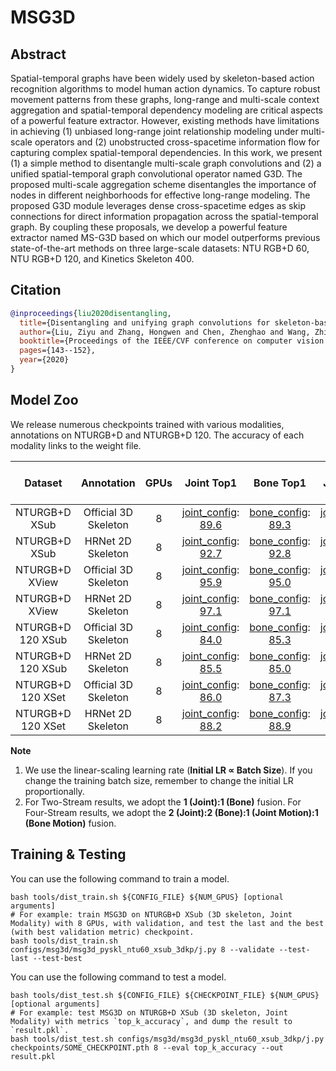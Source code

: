 # MSG3D

## Abstract

Spatial-temporal graphs have been widely used by skeleton-based action recognition algorithms to model human action dynamics. To capture robust movement patterns from these graphs, long-range and multi-scale context aggregation and spatial-temporal dependency modeling are critical aspects of a powerful feature extractor. However, existing methods have limitations in achieving (1) unbiased long-range joint relationship modeling under multi-scale operators and (2) unobstructed cross-spacetime information flow for capturing complex spatial-temporal dependencies. In this work, we present (1) a simple method to disentangle multi-scale graph convolutions and (2) a unified spatial-temporal graph convolutional operator named G3D. The proposed multi-scale aggregation scheme disentangles the importance of nodes in different neighborhoods for effective long-range modeling. The proposed G3D module leverages dense cross-spacetime edges as skip connections for direct information propagation across the spatial-temporal graph. By coupling these proposals, we develop a powerful feature extractor named MS-G3D based on which our model outperforms previous state-of-the-art methods on three large-scale datasets: NTU RGB+D 60, NTU RGB+D 120, and Kinetics Skeleton 400.

## Citation

```BibTeX
@inproceedings{liu2020disentangling,
  title={Disentangling and unifying graph convolutions for skeleton-based action recognition},
  author={Liu, Ziyu and Zhang, Hongwen and Chen, Zhenghao and Wang, Zhiyong and Ouyang, Wanli},
  booktitle={Proceedings of the IEEE/CVF conference on computer vision and pattern recognition},
  pages={143--152},
  year={2020}
}
```

## Model Zoo

We release numerous checkpoints trained with various modalities, annotations on NTURGB+D and NTURGB+D 120. The accuracy of each modality links to the weight file.

| Dataset | Annotation | GPUs | Joint Top1 | Bone Top1 | Joint Motion Top1 | Bone-Motion Top1 | Two-Stream Top1 | Four Stream Top1 |
| :---: | :---: | :---: | :---: | :---: | :---: | :---: | :---: | :---: |
| NTURGB+D XSub | Official 3D Skeleton | 8 | [joint_config](/configs/else/msg3dmsg3d/msg3d_pyskl_ntu60_xsub_3dkp/j.py): [89.6](http://download.openmmlab.com/mmaction/pyskl/ckpt/msg3d/msg3d_pyskl_ntu60_xsub_3dkp/j.pth) | [bone_config](/configs/else/msg3dmsg3d/msg3d_pyskl_ntu60_xsub_3dkp/b.py): [89.3](http://download.openmmlab.com/mmaction/pyskl/ckpt/msg3d/msg3d_pyskl_ntu60_xsub_3dkp/b.pth) | [joint_motion_config](/configs/else/msg3dmsg3d/msg3d_pyskl_ntu60_xsub_3dkp/jm.py): [87.7](http://download.openmmlab.com/mmaction/pyskl/ckpt/msg3d/msg3d_pyskl_ntu60_xsub_3dkp/jm.pth) | [bone_motion_config](/configs/else/msg3dmsg3d/msg3d_pyskl_ntu60_xsub_3dkp/bm.py): [86.7](http://download.openmmlab.com/mmaction/pyskl/ckpt/msg3d/msg3d_pyskl_ntu60_xsub_3dkp/bm.pth) | 91.0 | 91.7 |
| NTURGB+D XSub | HRNet 2D Skeleton | 8 | [joint_config](/configs/else/msg3dmsg3d/msg3d_pyskl_ntu60_xsub_hrnet/j.py): [92.7](http://download.openmmlab.com/mmaction/pyskl/ckpt/msg3d/msg3d_pyskl_ntu60_xsub_hrnet/j.pth) | [bone_config](/configs/else/msg3dmsg3d/msg3d_pyskl_ntu60_xsub_hrnet/b.py): [92.8](http://download.openmmlab.com/mmaction/pyskl/ckpt/msg3d/msg3d_pyskl_ntu60_xsub_hrnet/b.pth) | [joint_motion_config](/configs/else/msg3dmsg3d/msg3d_pyskl_ntu60_xsub_hrnet/jm.py): [89.8](http://download.openmmlab.com/mmaction/pyskl/ckpt/msg3d/msg3d_pyskl_ntu60_xsub_hrnet/jm.pth) | [bone_motion_config](/configs/else/msg3dmsg3d/msg3d_pyskl_ntu60_xsub_hrnet/bm.py): [90.2](http://download.openmmlab.com/mmaction/pyskl/ckpt/msg3d/msg3d_pyskl_ntu60_xsub_hrnet/bm.pth) | 93.8 | 94.1 |
| NTURGB+D XView | Official 3D Skeleton | 8 | [joint_config](/configs/else/msg3dmsg3d/msg3d_pyskl_ntu60_xview_3dkp/j.py): [95.9](http://download.openmmlab.com/mmaction/pyskl/ckpt/msg3d/msg3d_pyskl_ntu60_xview_3dkp/j.pth) | [bone_config](/configs/else/msg3dmsg3d/msg3d_pyskl_ntu60_xview_3dkp/b.py): [95.0](http://download.openmmlab.com/mmaction/pyskl/ckpt/msg3d/msg3d_pyskl_ntu60_xview_3dkp/b.pth) | [joint_motion_config](/configs/else/msg3dmsg3d/msg3d_pyskl_ntu60_xview_3dkp/jm.py): [94.0](http://download.openmmlab.com/mmaction/pyskl/ckpt/msg3d/msg3d_pyskl_ntu60_xview_3dkp/jm.pth) | [bone_motion_config](/configs/else/msg3dmsg3d/msg3d_pyskl_ntu60_xview_3dkp/bm.py): [92.4](http://download.openmmlab.com/mmaction/pyskl/ckpt/msg3d/msg3d_pyskl_ntu60_xview_3dkp/bm.pth) | 96.4 | 96.9 |
| NTURGB+D XView | HRNet 2D Skeleton | 8 | [joint_config](/configs/else/msg3dmsg3d/msg3d_pyskl_ntu60_xview_hrnet/j.py): [97.1](http://download.openmmlab.com/mmaction/pyskl/ckpt/msg3d/msg3d_pyskl_ntu60_xview_hrnet/j.pth) | [bone_config](/configs/else/msg3dmsg3d/msg3d_pyskl_ntu60_xview_hrnet/b.py): [97.1](http://download.openmmlab.com/mmaction/pyskl/ckpt/msg3d/msg3d_pyskl_ntu60_xview_hrnet/b.pth) | [joint_motion_config](/configs/else/msg3dmsg3d/msg3d_pyskl_ntu60_xview_hrnet/jm.py): [95.9](http://download.openmmlab.com/mmaction/pyskl/ckpt/msg3d/msg3d_pyskl_ntu60_xview_hrnet/jm.pth) | [bone_motion_config](/configs/else/msg3dmsg3d/msg3d_pyskl_ntu60_xview_hrnet/bm.py): [95.1](http://download.openmmlab.com/mmaction/pyskl/ckpt/msg3d/msg3d_pyskl_ntu60_xview_hrnet/bm.pth) | 97.9 | 98.3 |
| NTURGB+D 120 XSub | Official 3D Skeleton | 8 | [joint_config](/configs/else/msg3dmsg3d/msg3d_pyskl_ntu120_xsub_3dkp/j.py): [84.0](http://download.openmmlab.com/mmaction/pyskl/ckpt/msg3d/msg3d_pyskl_ntu120_xsub_3dkp/j.pth) | [bone_config](/configs/else/msg3dmsg3d/msg3d_pyskl_ntu120_xsub_3dkp/b.py): [85.3](http://download.openmmlab.com/mmaction/pyskl/ckpt/msg3d/msg3d_pyskl_ntu120_xsub_3dkp/b.pth) | [joint_motion_config](/configs/else/msg3dmsg3d/msg3d_pyskl_ntu120_xsub_3dkp/jm.py): [82.2](http://download.openmmlab.com/mmaction/pyskl/ckpt/msg3d/msg3d_pyskl_ntu120_xsub_3dkp/jm.pth) | [bone_motion_config](/configs/else/msg3dmsg3d/msg3d_pyskl_ntu120_xsub_3dkp/bm.py): [81.5](http://download.openmmlab.com/mmaction/pyskl/ckpt/msg3d/msg3d_pyskl_ntu120_xsub_3dkp/bm.pth) | 86.9 | 87.8 |
| NTURGB+D 120 XSub | HRNet 2D Skeleton | 8 | [joint_config](/configs/else/msg3dmsg3d/msg3d_pyskl_ntu120_xsub_hrnet/j.py): [85.5](http://download.openmmlab.com/mmaction/pyskl/ckpt/msg3d/msg3d_pyskl_ntu120_xsub_hrnet/j.pth) | [bone_config](/configs/else/msg3dmsg3d/msg3d_pyskl_ntu120_xsub_hrnet/b.py): [85.0](http://download.openmmlab.com/mmaction/pyskl/ckpt/msg3d/msg3d_pyskl_ntu120_xsub_hrnet/b.pth) | [joint_motion_config](/configs/else/msg3dmsg3d/msg3d_pyskl_ntu120_xsub_hrnet/jm.py): [82.6](http://download.openmmlab.com/mmaction/pyskl/ckpt/msg3d/msg3d_pyskl_ntu120_xsub_hrnet/jm.pth) | [bone_motion_config](/configs/else/msg3dmsg3d/msg3d_pyskl_ntu120_xsub_hrnet/bm.py): [82.9](http://download.openmmlab.com/mmaction/pyskl/ckpt/msg3d/msg3d_pyskl_ntu120_xsub_hrnet/bm.pth) | 86.7 | 87.4 |
| NTURGB+D 120 XSet | Official 3D Skeleton | 8 | [joint_config](/configs/else/msg3dmsg3d/msg3d_pyskl_ntu120_xset_3dkp/j.py): [86.0](http://download.openmmlab.com/mmaction/pyskl/ckpt/msg3d/msg3d_pyskl_ntu120_xset_3dkp/j.pth) | [bone_config](/configs/else/msg3dmsg3d/msg3d_pyskl_ntu120_xset_3dkp/b.py): [87.3](http://download.openmmlab.com/mmaction/pyskl/ckpt/msg3d/msg3d_pyskl_ntu120_xset_3dkp/b.pth) | [joint_motion_config](/configs/else/msg3dmsg3d/msg3d_pyskl_ntu120_xset_3dkp/jm.py): [82.9](http://download.openmmlab.com/mmaction/pyskl/ckpt/msg3d/msg3d_pyskl_ntu120_xset_3dkp/jm.pth) | [bone_motion_config](/configs/else/msg3dmsg3d/msg3d_pyskl_ntu120_xset_3dkp/bm.py): [83.2](http://download.openmmlab.com/mmaction/pyskl/ckpt/msg3d/msg3d_pyskl_ntu120_xset_3dkp/bm.pth) | 88.9 | 89.6 |
| NTURGB+D 120 XSet | HRNet 2D Skeleton | 8 | [joint_config](/configs/else/msg3dmsg3d/msg3d_pyskl_ntu120_xset_hrnet/j.py): [88.2](http://download.openmmlab.com/mmaction/pyskl/ckpt/msg3d/msg3d_pyskl_ntu120_xset_hrnet/j.pth) | [bone_config](/configs/else/msg3dmsg3d/msg3d_pyskl_ntu120_xset_hrnet/b.py): [88.9](http://download.openmmlab.com/mmaction/pyskl/ckpt/msg3d/msg3d_pyskl_ntu120_xset_hrnet/b.pth) | [joint_motion_config](/configs/else/msg3dmsg3d/msg3d_pyskl_ntu120_xset_hrnet/jm.py): [86.6](http://download.openmmlab.com/mmaction/pyskl/ckpt/msg3d/msg3d_pyskl_ntu120_xset_hrnet/jm.pth) | [bone_motion_config](/configs/else/msg3dmsg3d/msg3d_pyskl_ntu120_xset_hrnet/bm.py): [86.5](http://download.openmmlab.com/mmaction/pyskl/ckpt/msg3d/msg3d_pyskl_ntu120_xset_hrnet/bm.pth) | 90.0 | 90.9 |

**Note**

1. We use the linear-scaling learning rate (**Initial LR ∝ Batch Size**). If you change the training batch size, remember to change the initial LR proportionally.
2. For Two-Stream results, we adopt the **1 (Joint):1 (Bone)** fusion. For Four-Stream results, we adopt the **2 (Joint):2 (Bone):1 (Joint Motion):1 (Bone Motion)** fusion.


## Training & Testing

You can use the following command to train a model.

```shell
bash tools/dist_train.sh ${CONFIG_FILE} ${NUM_GPUS} [optional arguments]
# For example: train MSG3D on NTURGB+D XSub (3D skeleton, Joint Modality) with 8 GPUs, with validation, and test the last and the best (with best validation metric) checkpoint.
bash tools/dist_train.sh configs/msg3d/msg3d_pyskl_ntu60_xsub_3dkp/j.py 8 --validate --test-last --test-best
```

You can use the following command to test a model.

```shell
bash tools/dist_test.sh ${CONFIG_FILE} ${CHECKPOINT_FILE} ${NUM_GPUS} [optional arguments]
# For example: test MSG3D on NTURGB+D XSub (3D skeleton, Joint Modality) with metrics `top_k_accuracy`, and dump the result to `result.pkl`.
bash tools/dist_test.sh configs/msg3d/msg3d_pyskl_ntu60_xsub_3dkp/j.py checkpoints/SOME_CHECKPOINT.pth 8 --eval top_k_accuracy --out result.pkl
```
